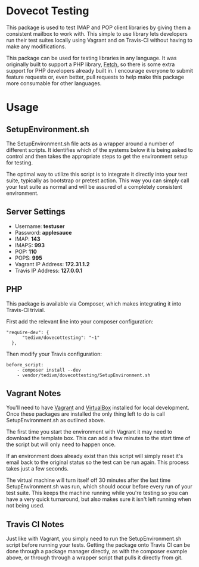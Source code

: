 # Dovecot Testing

This package is used to test IMAP and POP client libraries by giving them a consistent mailbox to work with. This simple
to use library lets developers run their test suites locally using Vagrant and on Travis-CI without having to make any
modifications.

This package can be used for testing libraries in any language. It was originally built to support a PHP library,
[Fetch](https://github.com/tedivm/Fetch), so there is some extra support for PHP developers already built in. I encourage
everyone to submit feature requests or, even better, pull requests to help make this package more consumable for other
languages.


# Usage

## SetupEnvironment.sh

The SetupEnvironment.sh file acts as a wrapper around a number of different scripts. It identifies which of the
systems below it is being asked to control and then takes the appropriate steps to get the environment setup for
testing.

The optimal way to utilize this script is to integrate it directly into your test suite, typically as bootstrap or
pretest action. This way you can simply call your test suite as normal and will be assured of a completely consistent
environment.


## Server Settings

* Username: **testuser**
* Password: **applesauce**
* IMAP: **143**
* IMAPS: **993**
* POP: **110**
* POPS: **995**
* Vagrant IP Address: **172.31.1.2**
* Travis IP Address: **127.0.0.1**


## PHP

This package is available via Composer, which makes integrating it into Travis-CI trivial.

First add the relevant line into your composer configuration:

```
"require-dev": {
      "tedivm/dovecottesting": "~1"
  },
```

Then modify your Travis configuration:

```
before_script:
    - composer install --dev
    - vendor/tedivm/dovecottesting/SetupEnvironment.sh
```


## Vagrant Notes

You'll need to have [Vagrant](http://www.vagrantup.com) and [VirtualBox](https://www.virtualbox.org) installed for local
development. Once these packages are installed the only thing left to do is call SetupEnvironment.sh as outlined above.

The first time you start the environment with Vagrant it may need to download the template box. This can add a few
minutes to the start time of the script but will only need to happen once.

If an environment does already exist than this script will simply reset it's email back to the original status so the
test can be run again. This process takes just a few seconds.

The virtual machine will turn itself off 30 minutes after the last time SetupEnvironment.sh was run, which should occur
before every run of your test suite. This keeps the machine running while you're testing so you can have a very quick
turnaround, but also makes sure it isn't left running when not being used.


## Travis CI Notes

Just like with Vagrant, you simply need to run the SetupEnvironment.sh script before running your tests. Getting the
package onto Travis CI can be done through a package manager directly, as with the composer example above, or through
through a wrapper script that pulls it directly from git.
